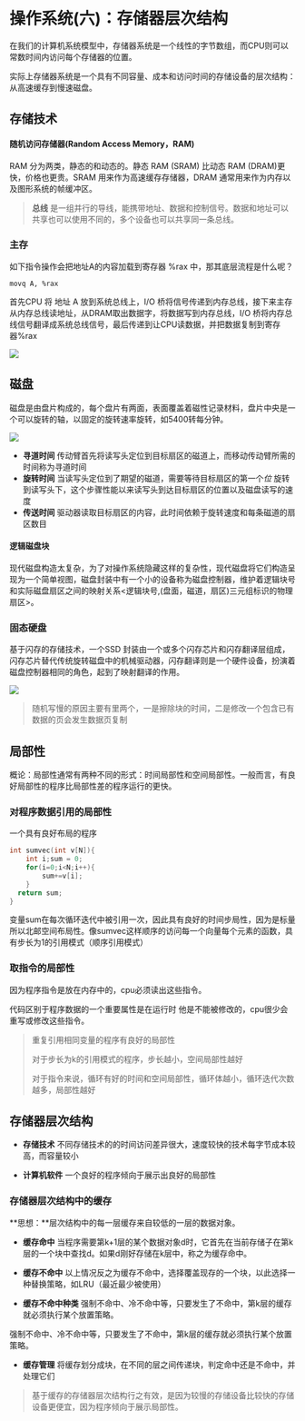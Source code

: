 # 操作系统(六)：存储器层次结构

在我们的计算机系统模型中，存储器系统是一个线性的字节数组，而CPU则可以常数时间内访问每个存储器的位置。

实际上存储器系统是一个具有不同容量、成本和访问时间的存储设备的层次结构：从高速缓存到慢速磁盘。

## 存储技术

#### 随机访问存储器(Random Access Memory，RAM)

RAM 分为两类，静态的和动态的。静态 RAM (SRAM) 比动态 RAM (DRAM)更快，价格也更贵。SRAM 用来作为高速缓存存储器，DRAM 通常用来作为内存以及图形系统的帧缓冲区。

> **总线** 是一组并行的导线，能携带地址、数据和控制信号。数据和地址可以共享也可以使用不同的，多个设备也可以共享同一条总线。

### 主存

如下指令操作会把地址A的内容加载到寄存器 %rax 中，那其底层流程是什么呢？

```shell
movq A, %rax
```

首先CPU 将 地址 A 放到系统总线上，I/O 桥将信号传递到内存总线，接下来主存从内存总线读地址，从DRAM取出数据字，将数据写到内存总线，I/O 桥将内存总线信号翻译成系统总线信号，最后传递到让CPU读数据，并把数据复制到寄存器%rax

![](http://qiniu.itliusir.com/loadmem.png)

## 磁盘

磁盘是由盘片构成的，每个盘片有两面，表面覆盖着磁性记录材料，盘片中央是一个可以旋转的轴，以固定的旋转速率旋转，如5400转每分钟。

![](http://qiniu.itliusir.com/disk.png)

- **寻道时间** 传动臂首先将读写头定位到目标扇区的磁道上，而移动传动臂所需的时间称为寻道时间
- **旋转时间** 当读写头定位到了期望的磁道，需要等待目标扇区的第一个*位* 旋转到读写头下，这个步骤性能以来读写头到达目标扇区的位置以及磁盘读写的速度
- **传送时间** 驱动器读取目标扇区的内容，此时间依赖于旋转速度和每条磁道的扇区数目

#### 逻辑磁盘块

现代磁盘构造太复杂，为了对操作系统隐藏这样的复杂性，现代磁盘将它们构造呈现为一个简单视图，磁盘封装中有一个小的设备称为磁盘控制器，维护着逻辑块号和实际磁盘扇区之间的映射关系<逻辑块号,(盘面，磁道，扇区)三元组标识的物理扇区>。

### 固态硬盘

基于闪存的存储技术，一个SSD 封装由一个或多个闪存芯片和闪存翻译层组成，闪存芯片替代传统旋转磁盘中的机械驱动器，闪存翻译则是一个硬件设备，扮演着磁盘控制器相同的角色，起到了映射翻译的作用。

![](http://qiniu.itliusir.com/ssd.png)

> 随机写慢的原因主要有里两个，一是擦除块的时间，二是修改一个包含已有数据的页会发生数据页复制

## 局部性

概论：局部性通常有两种不同的形式：时间局部性和空间局部性。一般而言，有良好局部性的程序比局部性差的程序运行的更快。

### 对程序数据引用的局部性

一个具有良好布局的程序

```c
int sumvec(int v[N]){
	int i;sum = 0;
	for(i=0;i<N;i++){
		sum+=v[i];
	}
  return sum;
}
```

变量sum在每次循环迭代中被引用一次，因此具有良好的时间步局性，因为是标量 所以北邮空间布局性。像sumvec这样顺序的访问每一个向量每个元素的函数，具有步长为1的引用模式（顺序引用模式）

### 	取指令的局部性	

因为程序指令是放在内存中的，cpu必须读出这些指令。

代码区别于程序数据的一个重要属性是在运行时 他是不能被修改的，cpu很少会重写或修改这些指令。

> 重复引用相同变量的程序有良好的局部性
>
> 对于步长为k的引用模式的程序，步长越小，空间局部性越好
>
> 对于指令来说，循环有好的时间和空间局部性，循环体越小，循环迭代次数越多，局部性越好

## 存储器层次结构

- **存储技术** 不同存储技术的的时间访问差异很大，速度较快的技术每字节成本较高，而容量较小

- **计算机软件** 一个良好的程序倾向于展示出良好的局部性

### 存储器层次结构中的缓存

**思想：**层次结构中的每一层缓存来自较低的一层的数据对象。

- **缓存命中** 当程序需要第k+1层的某个数据对象d时，它首先在当前存储子在第k层的一个块中查找d。如果d刚好存储在k层中，称之为缓存命中。

- **缓存不命中** 以上情况反之为缓存不命中，选择覆盖现存的一个块，以此选择一种替换策略，如LRU（最近最少被使用）

- **缓存不命中种类**  强制不命中、冷不命中等，只要发生了不命中，第k层的缓存就必须执行某个放置策略。

​		强制不命中、冷不命中等，只要发生了不命中，第k层的缓存就必须执行某个放置策略。

- **缓存管理** 将缓存划分成块，在不同的层之间传递块，判定命中还是不命中，并处理它们

> 基于缓存的存储器层次结构行之有效，是因为较慢的存储设备比较快的存储设备更便宜，因为程序倾向于展示局部性。